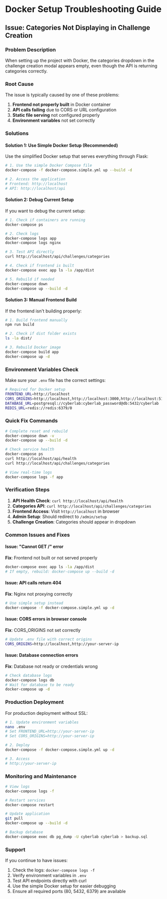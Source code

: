# Docker Setup Troubleshooting Guide

## Issue: Categories Not Displaying in Challenge Creation

### Problem Description
When setting up the project with Docker, the categories dropdown in the challenge creation modal appears empty, even though the API is returning categories correctly.

### Root Cause
The issue is typically caused by one of these problems:

1. **Frontend not properly built** in Docker container
2. **API calls failing** due to CORS or URL configuration
3. **Static file serving** not configured properly
4. **Environment variables** not set correctly

### Solutions

#### Solution 1: Use Simple Docker Setup (Recommended)

Use the simplified Docker setup that serves everything through Flask:

```bash
# 1. Use the simple Docker Compose file
docker-compose -f docker-compose.simple.yml up --build -d

# 2. Access the application
# Frontend: http://localhost
# API: http://localhost/api
```

#### Solution 2: Debug Current Setup

If you want to debug the current setup:

```bash
# 1. Check if containers are running
docker-compose ps

# 2. Check logs
docker-compose logs app
docker-compose logs nginx

# 3. Test API directly
curl http://localhost/api/challenges/categories

# 4. Check if frontend is built
docker-compose exec app ls -la /app/dist

# 5. Rebuild if needed
docker-compose down
docker-compose up --build -d
```

#### Solution 3: Manual Frontend Build

If the frontend isn't building properly:

```bash
# 1. Build frontend manually
npm run build

# 2. Check if dist folder exists
ls -la dist/

# 3. Rebuild Docker image
docker-compose build app
docker-compose up -d
```

### Environment Variables Check

Make sure your `.env` file has the correct settings:

```bash
# Required for Docker setup
FRONTEND_URL=http://localhost
CORS_ORIGINS=http://localhost,http://localhost:3000,http://localhost:5173
DATABASE_URL=postgresql://cyberlab:cyberlab_password@db:5432/cyberlab
REDIS_URL=redis://redis:6379/0
```

### Quick Fix Commands

```bash
# Complete reset and rebuild
docker-compose down -v
docker-compose up --build -d

# Check service health
docker-compose ps
curl http://localhost/api/health
curl http://localhost/api/challenges/categories

# View real-time logs
docker-compose logs -f app
```

### Verification Steps

1. **API Health Check**: `curl http://localhost/api/health`
2. **Categories API**: `curl http://localhost/api/challenges/categories`
3. **Frontend Access**: Visit `http://localhost` in browser
4. **Admin Setup**: Should redirect to `/admin/setup`
5. **Challenge Creation**: Categories should appear in dropdown

### Common Issues and Fixes

#### Issue: "Cannot GET /" error
**Fix**: Frontend not built or not served properly
```bash
docker-compose exec app ls -la /app/dist
# If empty, rebuild: docker-compose up --build -d
```

#### Issue: API calls return 404
**Fix**: Nginx not proxying correctly
```bash
# Use simple setup instead
docker-compose -f docker-compose.simple.yml up -d
```

#### Issue: CORS errors in browser console
**Fix**: CORS_ORIGINS not set correctly
```bash
# Update .env file with correct origins
CORS_ORIGINS=http://localhost,http://your-server-ip
```

#### Issue: Database connection errors
**Fix**: Database not ready or credentials wrong
```bash
# Check database logs
docker-compose logs db
# Wait for database to be ready
docker-compose up -d
```

### Production Deployment

For production deployment without SSL:

```bash
# 1. Update environment variables
nano .env
# Set FRONTEND_URL=http://your-server-ip
# Set CORS_ORIGINS=http://your-server-ip

# 2. Deploy
docker-compose -f docker-compose.simple.yml up -d

# 3. Access
# http://your-server-ip
```

### Monitoring and Maintenance

```bash
# View logs
docker-compose logs -f

# Restart services
docker-compose restart

# Update application
git pull
docker-compose up --build -d

# Backup database
docker-compose exec db pg_dump -U cyberlab cyberlab > backup.sql
```

### Support

If you continue to have issues:

1. Check the logs: `docker-compose logs -f`
2. Verify environment variables in `.env`
3. Test API endpoints directly with curl
4. Use the simple Docker setup for easier debugging
5. Ensure all required ports (80, 5432, 6379) are available
